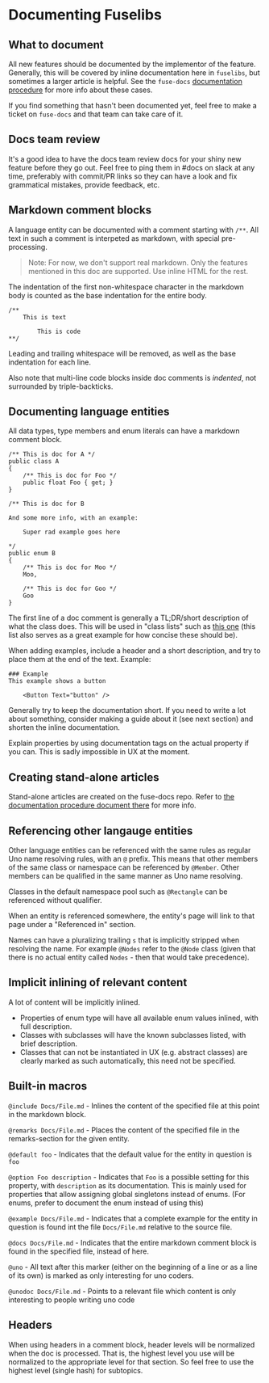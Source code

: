 # Documenting Fuselibs

## What to document

All new features should be documented by the implementor of the feature. Generally, this will be covered by inline documentation here in `fuselibs`, but sometimes a larger article is helpful. See the `fuse-docs` [documentation procedure](https://github.com/fusetools/fuse-docs/wiki/Documentation-Procedure) for more info about these cases.

If you find something that hasn't been documented yet, feel free to make a ticket on `fuse-docs` and that team can take care of it.

## Docs team review

It's a good idea to have the docs team review docs for your shiny new feature before they go out. Feel free to ping them in #docs on slack at any time, preferably with commit/PR links so they can have a look and fix grammatical mistakes, provide feedback, etc.

## Markdown comment blocks

A language entity can be documented with a comment starting with `/**`. All text in such a comment is interpeted as markdown, with special pre-processing. 

> Note: For now, we don't support real markdown. Only the features mentioned in this doc are supported. Use inline HTML for the rest.

The indentation of the first non-whitespace character in the markdown body is counted as the base indentation for the entire body.

	/**
		This is text

			This is code
	**/

Leading and trailing whitespace will be removed, as well as the base indentation for each line.

Also note that multi-line code blocks inside doc comments is *indented*, not surrounded by triple-backticks.

## Documenting language entities

All data types, type members and enum literals can have a markdown comment block.

	/** This is doc for A */
	public class A 
	{
		/** This is doc for Foo */
		public float Foo { get; }
	}
	
	/** This is doc for B
	
	And some more info, with an example:
	
		Super rad example goes here
	
	*/
	public enum B
	{
		/** This is doc for Moo */
		Moo,
		
		/** This is doc for Goo */
		Goo
	}
	
The first line of a doc comment is generally a TL;DR/short description of what the class does. This will be used in "class lists" such as [this one](https://fuse-open.github.io/docs/fuse/triggers/trigger) (this list also serves as a great example for how concise these should be).

When adding examples, include a header and a short description, and try to place them at the end of the text. Example:

	### Example
	This example shows a button
	
		<Button Text="button" />
		
Generally try to keep the documentation short. If you need to write a lot about something, consider making a guide about it (see next section) and shorten the inline documentation.

Explain properties by using documentation tags on the actual property if you can. This is sadly impossible in UX at the moment.
	
## Creating stand-alone articles

Stand-alone articles are created on the fuse-docs repo. Refer to [the documentation procedure document there](https://github.com/fusetools/fuse-docs/wiki/Documentation-Procedure) for more info.

## Referencing other langauge entities

Other language entities can be referenced with the same rules as regular Uno name resolving rules, with an `@` prefix. 
This means that other members of the same class or namespace can be referenced by `@Member`. Other members can be qualified in the same manner as Uno name resolving.

Classes in the default namespace pool such as `@Rectangle` can be referenced without qualifier.

When an entity is referenced somewhere, the entity's page will link to that page under a "Referenced in" section.

Names can have a pluralizing trailing `s` that is implicitly stripped when resolving the name. For example `@Nodes` refer to the `@Node` class (given that there is no actual entity called `Nodes` - then that would take precedence).

## Implicit inlining of relevant content

A lot of content will be implicitly inlined.

* Properties of enum type will have all available enum values inlined, with full description.
* Classes with subclasses will have the known subclasses listed, with brief description.
* Classes that can not be instantiated in UX (e.g. abstract classes) are clearly marked as such automatically, this need not be specified.

## Built-in macros

`@include Docs/File.md` - Inlines the content of the specified file at this point in the markdown block.

`@remarks Docs/File.md` - Places the content of the specified file in the remarks-section for the given entity.

`@default foo` - Indicates that the default value for the entity in question is `foo`

`@option Foo description` - Indicates that `Foo` is a possible setting for this property, with `description` as its documentation. This is mainly used for properties that allow assigning global singletons instead of enums. (For enums, prefer to document the enum instead of using this)

`@example Docs/File.md` - Indicates that a complete example for the entity in question is found int the file `Docs/File.md` relative to the source file.

`@docs Docs/File.md` - Indicates that the entire markdown comment block is found in the specified file, instead of here.

`@uno` - All text after this marker (either on the beginning of a line or as a line of its own) is marked as only interesting for uno coders.

`@unodoc Docs/File.md` - Points to a relevant file which content is only interesting to people writing uno code


## Headers

When using headers in a comment block, header levels will be normalized when the doc is processed. That is, the highest level you use will be normalized to the appropriate level for that section. So feel free to use the highest level (single hash) for subtopics.
